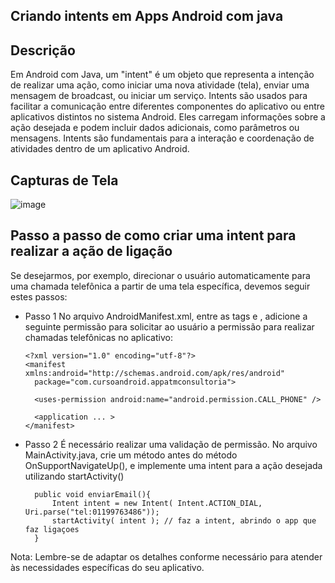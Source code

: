 ## Criando intents em Apps Android com java

## Descrição
Em Android com Java, um "intent" é um objeto que representa a intenção de realizar uma ação, como iniciar uma nova atividade (tela), enviar uma mensagem de broadcast, ou iniciar um serviço. Intents são usados para facilitar a comunicação entre diferentes componentes do aplicativo ou entre aplicativos distintos no sistema Android. Eles carregam informações sobre a ação desejada e podem incluir dados adicionais, como parâmetros ou mensagens. Intents são fundamentais para a interação e coordenação de atividades dentro de um aplicativo Android.

## Capturas de Tela

![image](https://github.com/AnnaKarolineNunes/IntentsEmAppsAndroids/assets/101477642/8a347add-3321-4c25-8a5d-2e07b6a20b20)

## Passo a passo de como criar uma intent para realizar a ação de ligação

Se desejarmos, por exemplo, direcionar o usuário automaticamente para uma chamada telefônica a partir de uma tela específica, devemos seguir estes passos:

- Passo 1 No arquivo AndroidManifest.xml, entre as tags <package> e <application>, adicione a seguinte permissão para solicitar ao usuário a permissão para realizar chamadas telefônicas no aplicativo:
  ```
  <?xml version="1.0" encoding="utf-8"?>
  <manifest xmlns:android="http://schemas.android.com/apk/res/android"
    package="com.cursoandroid.appatmconsultoria">
  
    <uses-permission android:name="android.permission.CALL_PHONE" />
  
    <application ... >
  </manifest>

- Passo 2  É necessário realizar uma validação de permissão. No arquivo MainActivity.java, crie um método antes do método OnSupportNavigateUp(), e implemente uma intent para a ação desejada utilizando startActivity()
  ```
    public void enviarEmail(){
        Intent intent = new Intent( Intent.ACTION_DIAL, Uri.parse("tel:01199763486"));
        startActivity( intent ); // faz a intent, abrindo o app que faz ligaçoes 
    }

Nota: Lembre-se de adaptar os detalhes conforme necessário para atender às necessidades específicas do seu aplicativo.
